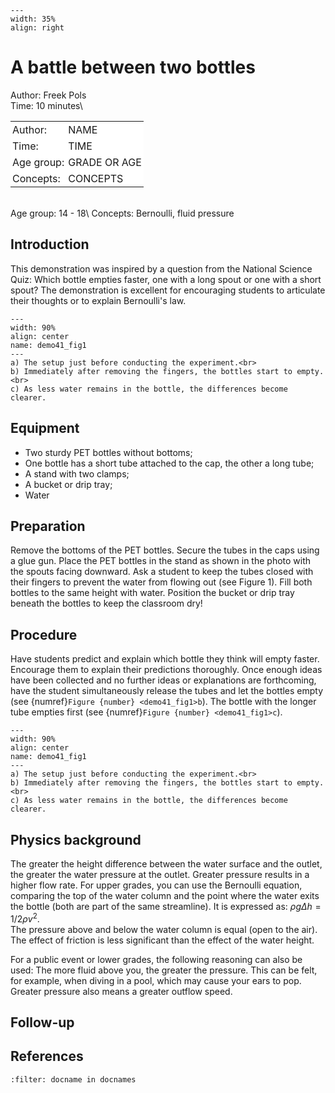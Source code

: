 ```{figure} ../../figures/busy.png
---
width: 35%
align: right
```


# A battle between two bottles


Author: Freek Pols\
Time: 10 minutes\
<table style="width: 100%; border-collapse: collapse; border: none;">
    <tr style="background-color: white;"> 
        <td style="text-align: left; padding: 3px; border: none;">Author:</td>
        <td style="text-align: left; padding: 3px; border: none;">NAME</td>
    </tr>
    <tr style="background-color: white;">
        <td style="text-align: left; padding: 3px; border: none;">Time:</td>
        <td style="text-align: left; padding: 3px; border: none;">TIME</td>
    </tr>
    <tr style="background-color: white;">
        <td style="text-align: left; padding: 3px; border: none;">Age group:</td>
        <td style="text-align: left; padding: 3px; border: none;">GRADE OR AGE</td>
    </tr>
    <tr style="background-color: white;">
        <td style="text-align: left; padding: 3px; border: none;">Concepts:</td>
        <td style="text-align: left; padding: 3px; border: none;">CONCEPTS</td>
    </tr>
</table><br>
Age group:	14 - 18\
Concepts: Bernoulli, fluid pressure

## Introduction
This demonstration was inspired by a question from the National Science Quiz: Which bottle empties faster, one with a long spout or one with a short spout? The demonstration is excellent for encouraging students to articulate their thoughts or to explain Bernoulli's law.

```{figure} demo41_figure1.JPG
---
width: 90%
align: center
name: demo41_fig1
---
a) The setup just before conducting the experiment.<br>
b) Immediately after removing the fingers, the bottles start to empty.<br>
c) As less water remains in the bottle, the differences become clearer.
```

## Equipment
* Two sturdy PET bottles without bottoms; 
* One bottle has a short tube attached to the cap, the other a long tube; 
* A stand with two clamps; 
* A bucket or drip tray; 
* Water

## Preparation
Remove the bottoms of the PET bottles. Secure the tubes in the caps using a glue gun.
Place the PET bottles in the stand as shown in the photo with the spouts facing downward.
Ask a student to keep the tubes closed with their fingers to prevent the water from flowing out (see Figure 1). Fill both bottles to the same height with water.
Position the bucket or drip tray beneath the bottles to keep the classroom dry!

## Procedure
Have students predict and explain which bottle they think will empty faster. Encourage them to explain their predictions thoroughly. Once enough ideas have been collected and no further ideas or explanations are forthcoming, have the student simultaneously release the tubes and let the bottles empty (see {numref}`Figure {number} <demo41_fig1>b`).
The bottle with the longer tube empties first (see {numref}`Figure {number} <demo41_fig1>c`).

```{figure} demo41_figure1.JPG
---
width: 90%
align: center
name: demo41_fig1
---
a) The setup just before conducting the experiment.<br>
b) Immediately after removing the fingers, the bottles start to empty.<br>
c) As less water remains in the bottle, the differences become clearer.
```

## Physics background
The greater the height difference between the water surface and the outlet, the greater the water pressure at the outlet. Greater pressure results in a higher flow rate. For upper grades, you can use the Bernoulli equation, comparing the top of the water column and the point where the water exits the bottle (both are part of the same streamline). It is expressed as: $\rho g\Delta h = 1/2 \rho v^2$. <br>
The pressure above and below the water column is equal (open to the air).<br>
The effect of friction is less significant than the effect of the water height.

For a public event or lower grades, the following reasoning can also be used:
The more fluid above you, the greater the pressure. This can be felt, for example, when diving in a pool, which may cause your ears to pop. Greater pressure also means a greater outflow speed.

## Follow-up

## References
```{bibliography}
:filter: docname in docnames
```